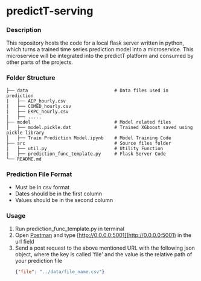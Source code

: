# predictT-serving


### Description
This repository hosts the code for a local flask server written in python, which turns a trained time series prediction model into a microservice. This microservice will be integrated into the predictT platform and consumed by other parts of the projects.

### Folder Structure

    ├── data                                # Data files used in prediction
    |   ├── AEP_hourly.csv
    |   ├── COMED_hourly.csv
    |   ├── EKPC_hourly.csv
    |   ├── .....
    ├── model                               # Model related files
    │   ├── model.pickle.dat                # Trained XGboost saved using pickle library
    │   ├── Train Prediction Model.ipynb    # Model Training Code
    ├── src                                 # Source files folder
    |   ├── util.py                         # Utility Function
    |   ├── prediction_func_template.py     # Flask Server Code
    └── README.md
    
### Prediction File Format
* Must be in csv format
* Dates should be in the first column
* Values should be in the second column
### Usage
1. Run prediction_func_template.py in terminal
2. Open [Postman](https://www.getpostman.com/downloads/) and type [http://0.0.0.0:5001](http://0.0.0.0:5001)</b> in the url field
3. Send a post request to the above mentioned URL with the following json object, where the key is called 'file' and the value is the relative path of your prediction file
    ```json
    {"file": "../data/file_name.csv"}
    ```
